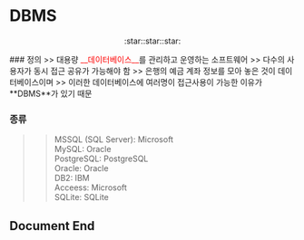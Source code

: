 # DBMS

<center><p align = "center"> :star::star::star: </p> </center>
### 정의
>> 대용량 <span style="color:red">__데이터베이스__</span>를 관리하고 운영하는 소프트웨어
>> 다수의 사용자가 동시 접근 공유가 가능해야 함
>> 은행의 예금 계좌 정보를 모아 놓은 것이 데이터베이스이며
>> 이러한 데이터베이스에 여러명이 접근사용이 가능한 이유가 **DBMS**가 있기 때문

### 종류
>> MSSQL (SQL Server): Microsoft  
>> MySQL: Oracle  
>> PostgreSQL: PostgreSQL  
>> Oracle: Oracle  
>> DB2: IBM  
>> Acceess: Microsoft  
>> SQLite: SQLite  

## Document End ##